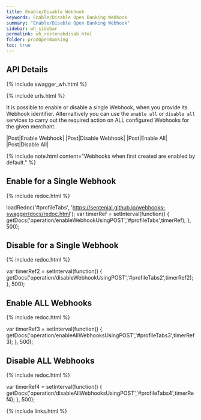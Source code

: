 ```yaml
---
title: Enable/Disable Webhook
keywords: Enable/Disable Open Banking Webhook
summary: "Enable/Disable Open Banking Webhook"
sidebar: wh_sidebar
permalink: wh_restenabdisab.html
folder: prodOpenBanking
toc: true
---
```


## API Details 

{% include swagger_wh.html %}

{% include urls.html %}

It is possible to enable or disable a single Webhook, when you provide its Webhook identifier. 
Alternaltively you can use the `enable all` or `disable all` services to carry out the required action on ALL configured Webhooks for the given merchant.

|<span class="label label-info">Post</span>|Enable Webhook|
|<span class="label label-info">Post</span>|Disable Webhook|
|<span class="label label-info">Post</span>|Enable All|
|<span class="label label-info">Post</span>|Disable All|




{% include note.html content="Webhooks when first created are  enabled by default." %}

## Enable for a Single Webhook

<ul id="profileTabs" class="nav nav-tabs">
</ul>
  
{% include redoc.html %}
   
loadRedoc('#profileTabs', 'https://sentenial.github.io/webhooks-swagger/docs/redoc.html');
var timerRef = setInterval(function() { getDocs('operation/enableWebhookUsingPOST','#profileTabs',timerRef); }, 500);
</script>
</div>
</div>

## Disable for a Single Webhook

<ul id="profileTabs2" class="nav nav-tabs">
</ul>
  
{% include redoc.html %}
   
var timerRef2 = setInterval(function() { getDocs('operation/disableWebhookUsingPOST','#profileTabs2',timerRef2); }, 500);
</script>
</div>
</div>

## Enable ALL Webhooks

<ul id="profileTabs3" class="nav nav-tabs">
</ul>
  
{% include redoc.html %}
   
var timerRef3 = setInterval(function() { getDocs('operation/enableAllWebhooksUsingPOST','#profileTabs3',timerRef3); }, 500);
</script>
</div>
</div>

## Disable ALL Webhooks

<ul id="profileTabs4" class="nav nav-tabs">
</ul>
  
{% include redoc.html %}
   
var timerRef4 = setInterval(function() { getDocs('operation/disableAllWebhooksUsingPOST','#profileTabs4',timerRef4); }, 500);
</script>
</div>
</div>

{% include links.html %}
